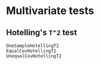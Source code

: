 # Multivariate tests

## Hotelling's ``T^2`` test

```@docs
OneSampleHotellingT2
EqualCovHotellingT2
UnequalCovHotellingT2
```
